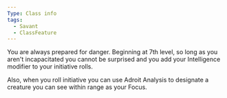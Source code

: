 ```yaml
---
Type: Class info
tags:
  - Savant
  - ClassFeature
---
```

You are always prepared for danger. Beginning at 7th level, so long as you aren't incapacitated you cannot be surprised and you add your Intelligence modifier to your initiative rolls.

Also, when you roll initiative you can use Adroit Analysis to designate a creature you can see within range as your Focus.